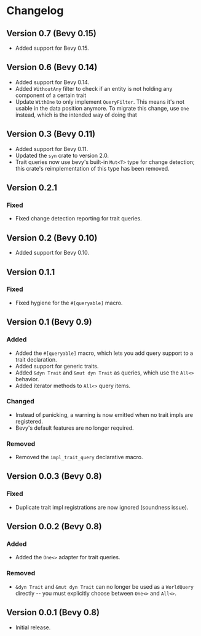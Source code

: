 # Changelog

## Version 0.7 (Bevy 0.15)

* Added support for Bevy 0.15.

## Version 0.6 (Bevy 0.14)

* Added support for Bevy 0.14.
* Added `WithoutAny` filter to check if an entity is not holding any component of a certain trait
* Update `WithOne` to only implement `QueryFilter`. This means it's not usable in the data position anymore. To migrate this change, use `One` instead, which is the intended way of doing that

## Version 0.3 (Bevy 0.11)

* Added support for Bevy 0.11.
* Updated the `syn` crate to version 2.0.
* Trait queries now use bevy's built-in `Mut<T>` type for change detection;
this crate's reimplementation of this type has been removed.

## Version 0.2.1

### Fixed

* Fixed change detection reporting for trait queries.

## Version 0.2 (Bevy 0.10)

* Added support for Bevy 0.10.

## Version 0.1.1

### Fixed

* Fixed hygiene for the `#[queryable]` macro.

## Version 0.1 (Bevy 0.9)

### Added

* Added the `#[queryable]` macro, which lets you add query support to a trait declaration.
* Added support for generic traits.
* Added `&dyn Trait` and `&mut dyn Trait` as queries, which use the `All<>` behavior.
* Added iterator methods to `All<>` query items.

### Changed

* Instead of panicking, a warning is now emitted when no trait impls are registered.
* Bevy's default features are no longer required.

### Removed

* Removed the `impl_trait_query` declarative macro.

## Version 0.0.3 (Bevy 0.8)

### Fixed

* Duplicate trait impl registrations are now ignored (soundness issue).

## Version 0.0.2 (Bevy 0.8)

### Added

* Added the `One<>` adapter for trait queries.

### Removed

* `&dyn Trait` and `&mut dyn Trait` can no longer be used as a `WorldQuery` directly
-- you must explicitly choose between `One<>` and `All<>`.

## Version 0.0.1 (Bevy 0.8)

* Initial release.
